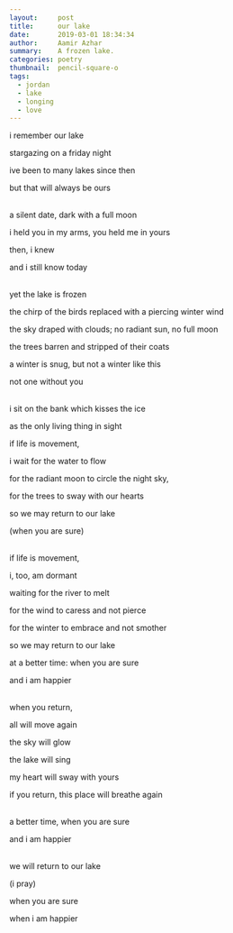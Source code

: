 ```yaml
---
layout:     post
title:      our lake
date:       2019-03-01 18:34:34
author:     Aamir Azhar
summary:    A frozen lake.
categories: poetry
thumbnail:  pencil-square-o
tags:
  - jordan
  - lake
  - longing
  - love
---
```

i remember our lake

stargazing on a friday night

ive been to many lakes since then

but that will always be ours

<br>
a silent date, dark with a full moon

i held you in my arms, you held me in yours

then, i knew

and i still know today

<br>
yet the lake is frozen

the chirp of the birds replaced with a piercing winter wind

the sky draped with clouds; no radiant sun, no full moon

the trees barren and stripped of their coats

a winter is snug, but not a winter like this

not one without you

<br>
i sit on the bank which kisses the ice

as the only living thing in sight

if life is movement,

i wait for the water to flow

for the radiant moon to circle the night sky,

for the trees to sway with our hearts

so we may return to our lake

(when you are sure)

<br>
if life is movement,

i, too, am dormant

waiting for the river to melt

for the wind to caress and not pierce

for the winter to embrace and not smother

so we may return to our lake

at a better time: when you are sure

and i am happier

<br>
when you return,

all will move again

the sky will glow

the lake will sing

my heart will sway with yours

if you return, this place will breathe again

<br>
a better time, when you are sure

and i am happier

<br>
we will return to our lake

(i pray)

when you are sure

when i am happier
